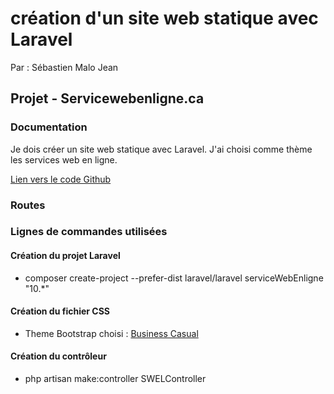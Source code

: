 # création d'un site web statique avec Laravel

Par : Sébastien Malo Jean

## Projet - Servicewebenligne.ca

### Documentation

Je dois créer un site web statique avec Laravel. J'ai choisi comme thème les services web en ligne.

[Lien vers le code Github](https://github.com/sebastien-malo-jean/serviceWebEnligne)

### Routes

### Lignes de commandes utilisées

#### Création du projet Laravel

- composer create-project --prefer-dist laravel/laravel serviceWebEnligne "10.\*"

#### Création du fichier CSS

- Theme Bootstrap choisi : [Business Casual](https://startbootstrap.com/theme/business-casual)

#### Création du contrôleur

- php artisan make:controller SWELController
